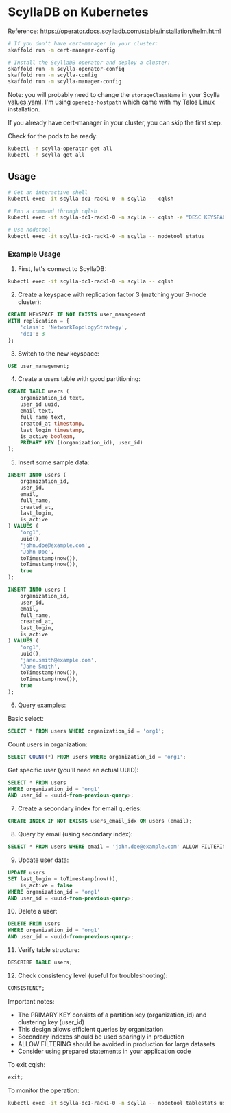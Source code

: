 # ScyllaDB on Kubernetes

Reference: https://operator.docs.scylladb.com/stable/installation/helm.html

```bash
# If you don't have cert-manager in your cluster:
skaffold run -m cert-manager-config

# Install the ScyllaDB operator and deploy a cluster:
skaffold run -m scylla-operator-config
skaffold run -m scylla-config
skaffold run -m scylla-manager-config
```

Note: you will probably need to change the `storageClassName` in your Scylla [values.yaml](/scylla-config/values.yaml). I'm using `openebs-hostpath` which came with my Talos Linux installation.

If you already have cert-manager in your cluster, you can skip the first step.

Check for the pods to be ready:

```bash
kubectl -n scylla-operator get all
kubectl -n scylla get all
```

## Usage

```bash
# Get an interactive shell
kubectl exec -it scylla-dc1-rack1-0 -n scylla -- cqlsh

# Run a command through cqlsh
kubectl exec -it scylla-dc1-rack1-0 -n scylla -- cqlsh -e "DESC KEYSPACES"

# Use nodetool
kubectl exec -it scylla-dc1-rack1-0 -n scylla -- nodetool status
```

### Example Usage


1. First, let's connect to ScyllaDB:
```bash
kubectl exec -it scylla-dc1-rack1-0 -n scylla -- cqlsh
```

2. Create a keyspace with replication factor 3 (matching your 3-node cluster):
```sql
CREATE KEYSPACE IF NOT EXISTS user_management
WITH replication = {
    'class': 'NetworkTopologyStrategy',
    'dc1': 3
};
```

3. Switch to the new keyspace:
```sql
USE user_management;
```

4. Create a users table with good partitioning:
```sql
CREATE TABLE users (
    organization_id text,
    user_id uuid,
    email text,
    full_name text,
    created_at timestamp,
    last_login timestamp,
    is_active boolean,
    PRIMARY KEY ((organization_id), user_id)
);
```

5. Insert some sample data:
```sql
INSERT INTO users (
    organization_id,
    user_id,
    email,
    full_name,
    created_at,
    last_login,
    is_active
) VALUES (
    'org1',
    uuid(),
    'john.doe@example.com',
    'John Doe',
    toTimestamp(now()),
    toTimestamp(now()),
    true
);

INSERT INTO users (
    organization_id,
    user_id,
    email,
    full_name,
    created_at,
    last_login,
    is_active
) VALUES (
    'org1',
    uuid(),
    'jane.smith@example.com',
    'Jane Smith',
    toTimestamp(now()),
    toTimestamp(now()),
    true
);
```

6. Query examples:

Basic select:
```sql
SELECT * FROM users WHERE organization_id = 'org1';
```

Count users in organization:
```sql
SELECT COUNT(*) FROM users WHERE organization_id = 'org1';
```

Get specific user (you'll need an actual UUID):
```sql
SELECT * FROM users 
WHERE organization_id = 'org1' 
AND user_id = <uuid-from-previous-query>;
```

7. Create a secondary index for email queries:
```sql
CREATE INDEX IF NOT EXISTS users_email_idx ON users (email);
```

8. Query by email (using secondary index):
```sql
SELECT * FROM users WHERE email = 'john.doe@example.com' ALLOW FILTERING;
```

9. Update user data:
```sql
UPDATE users 
SET last_login = toTimestamp(now()), 
    is_active = false 
WHERE organization_id = 'org1' 
AND user_id = <uuid-from-previous-query>;
```

10. Delete a user:
```sql
DELETE FROM users 
WHERE organization_id = 'org1' 
AND user_id = <uuid-from-previous-query>;
```

11. Verify table structure:
```sql
DESCRIBE TABLE users;
```

12. Check consistency level (useful for troubleshooting):
```sql
CONSISTENCY;
```

Important notes:
- The PRIMARY KEY consists of a partition key (organization_id) and clustering key (user_id)
- This design allows efficient queries by organization
- Secondary indexes should be used sparingly in production
- ALLOW FILTERING should be avoided in production for large datasets
- Consider using prepared statements in your application code

To exit cqlsh:
```sql
exit;
```

To monitor the operation:
```bash
kubectl exec -it scylla-dc1-rack1-0 -n scylla -- nodetool tablestats user_management.users
```
